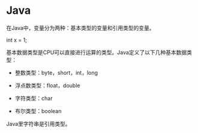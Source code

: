 # Java

在Java中，变量分为两种：基本类型的变量和引用类型的变量。

int x = 1;

基本数据类型是CPU可以直接进行运算的类型。Java定义了以下几种基本数据类型：

* 整数类型：byte，short，int，long

* 浮点数类型：float，double

* 字符类型：char

* 布尔类型：boolean

Java里字符串是引用类型。